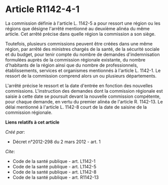 # Article R1142-4-1

La commission définie à l'article L. 1142-5 a pour ressort une région ou les régions que désigne l'arrêté mentionné au
deuxième alinéa du même article. Cet arrêté précise dans quelle région la commission a son siège. 

Toutefois, plusieurs commissions peuvent être créées dans une même région, par arrêté des ministres chargés de la santé, de
la sécurité sociale et du budget, pour tenir compte du nombre de demandes d'indemnisation formulées auprès de la commission
régionale existante, du nombre d'habitants de la région ainsi que du nombre de professionnels, établissements, services et
organismes mentionnés à l'article L. 1142-1. Le ressort de la commission comprend alors un ou plusieurs départements. 

L'arrêté précise le ressort et la date d'entrée en fonction des nouvelles commissions. L'instruction des demandes dont la
commission régionale est saisie à cette date se poursuit devant la nouvelle commission compétente, pour chaque demande, en
vertu du premier alinéa de l'article R. 1142-13. Le délai mentionné à l'article L. 1142-8 court de la date de saisine de la
commission régionale.

**Liens relatifs à cet article**

_Créé par_:

  - Décret n°2012-298 du 2 mars 2012 - art. 1

_Cite_:

  - Code de la santé publique - art. L1142-1
  - Code de la santé publique - art. L1142-5
  - Code de la santé publique - art. L1142-8
  - Code de la santé publique - art. R1142-13
